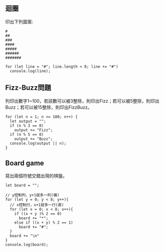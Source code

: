 ## 迴圈
印出下列圖案:
```
#
##
###
####
#####
######
#######
```
```
for (let line = "#"; line.length < 8; line += "#")
  console.log(line);
```
## Fizz-Buzz問題
列印出數字1~100，若該數可以被3整除，則印出Fizz；若可以被5整除，則印出Buzz；若可以被15整除，則印出FizzBuzz。
```
for (let n = 1; n <= 100; n++) {
  let output = "";
  if (n % 3 == 0) 
    output += "Fizz";
  if (n % 5 == 0) 
    output += "Buzz";
  console.log(output || n);
}
```

## Board game
寫出兩個符號交錯出現的棋盤。
```
let board = "";

// y控制列，y+1就多一列(橫)
for (let y = 0; y < 8; y++){
  // x控制行，x+1就多一行(直)
  for (let x = 0; x < 8; x++){
  	if ((x + y )% 2 == 0)
      board += "*";
    else if ((x + y) % 2 == 1)
      board += "#";
  }
  board += "\n"
}
console.log(board);
```
